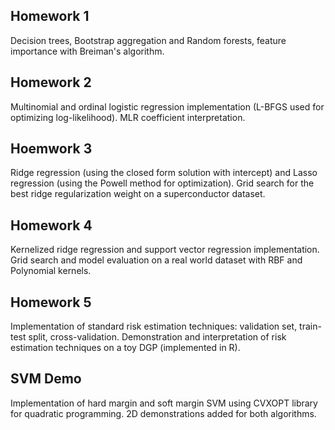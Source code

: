## Homework 1
Decision trees, Bootstrap aggregation and Random forests, feature importance with Breiman's algorithm.

## Homework 2
Multinomial and ordinal logistic regression implementation (L-BFGS used for optimizing log-likelihood). MLR coefficient interpretation.

## Hoemwork 3
Ridge regression (using the closed form solution with intercept) and Lasso regression (using the Powell method for optimization). Grid search for the best ridge regularization weight on a superconductor dataset.

## Homework 4
Kernelized ridge regression and support vector regression implementation. Grid search and model evaluation on a real world dataset with RBF and Polynomial kernels.

## Homework 5
Implementation of standard risk estimation techniques: validation set, train-test split, cross-validation. Demonstration and interpretation of risk estimation techniques on a toy DGP (implemented in R).

## SVM Demo
Implementation of hard margin and soft margin SVM using CVXOPT library for quadratic programming. 2D demonstrations added for both algorithms.